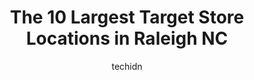 ---
layout: ampstory
image: https://i0.wp.com/www.depkes.org/wp-content/uploads/2023/06/target-0-in-raleigh-nc-1685966228.jpeg?resize=640,853
author: techidn
featured: false
description: Discover the impressive array of Target options in Raleigh NC, where you can find 10 of the largest Target establishments in the area. From renowned classics to hidden gems, Raleigh NC offer
title: The 10 Largest Target Store Locations in Raleigh NC
cover:
   title: The 10 Largest Target Store Locations in Raleigh NC
   subtitle: Rickpate
   background: https://www.depkes.org/wp-content/uploads/2023/06/target-0-in-raleigh-nc-1685966228.jpeg

pages: 
 - layout: thirds
   top: <h1>#1 Target</h1>
   bottom: "<p>I was visiting the area & maybe this is something happens all the time here but Ive never visited a Target and ONLY self checkout was available. This was the absolute </p>"
   background: https://www.depkes.org/wp-content/uploads/2023/06/target-1-in-raleigh-nc-1685966228.jpeg
   backgroundblur: true
 - layout: thirds
   top: <h1>#2 Target</h1>
   bottom: "<p>12000 Retail Dr, Wake Forest, NC 27587, United States</p>"
   background: https://www.depkes.org/wp-content/uploads/2023/06/target-2-in-raleigh-nc-1685966229.jpeg
   cta:
      link: https://www.depkes.org/blog/the-10-largest-target-store-locations-in-raleigh-nc/
      text: The 10 Largest Target Store Locations in Raleigh NC
 - layout: thirds
   top: <h1>#3 Target</h1>
   bottom: "<p>1000 Shoppes At Midway Dr, Knightdale, NC 27545, United States</p>"
   background: https://www.depkes.org/wp-content/uploads/2023/06/target-3-in-raleigh-nc-1685966229.jpeg
   cta:
      link: https://www.depkes.org/blog/the-10-largest-target-store-locations-in-raleigh-nc/
      text: The 10 Largest Target Store Locations in Raleigh NC
 - layout: thirds
   top: <h1>#4 Target</h1>
   bottom: "<p>4841 Grove Barton Rd, Raleigh, NC 27613, United States</p>"
   background: https://images.unsplash.com/photo-1524169358666-79f22534bc6e?ixlib=rb-4.0.3&ixid=MnwxMjA3fDB8MHxwaG90by1wYWdlfHx8fGVufDB8fHx8&auto=format&fit=crop&w=640&h=853&q=80
   cta:
      link: https://www.depkes.org/blog/the-10-largest-target-store-locations-in-raleigh-nc/
      text: The 10 Largest Target Store Locations in Raleigh NC
 - layout: thirds
   top: <h1>#5 Target</h1>
   bottom: "<p>4191 The Cir At N Hills St, Raleigh, NC 27609, United States</p>"
   background: https://images.unsplash.com/photo-1632260260864-caf7fde5ec36?ixlib=rb-4.0.3&ixid=MnwxMjA3fDB8MHxwaG90by1wYWdlfHx8fGVufDB8fHx8&auto=format&fit=crop&w=640&h=853&q=80
   cta:
      link: https://www.depkes.org/blog/the-10-largest-target-store-locations-in-raleigh-nc/
      text: The 10 Largest Target Store Locations in Raleigh NC
 - layout: thirds
   top: <h1>#6 Target</h1>
   bottom: "<p>2512 Hillsborough St, Raleigh, NC 27607, United States</p>"
   background: https://images.unsplash.com/photo-1614648718611-0635f29016cb?ixlib=rb-4.0.3&ixid=MnwxMjA3fDB8MHxwaG90by1wYWdlfHx8fGVufDB8fHx8&auto=format&fit=crop&w=640&h=853&q=80
   cta:
      link: https://www.depkes.org/blog/the-10-largest-target-store-locations-in-raleigh-nc/
      text: The 10 Largest Target Store Locations in Raleigh NC
 - layout: thirds
   top: <h1>#7 Target</h1>
   bottom: "<p>2700 Timber Dr, Garner, NC 27529, United States</p>"
   background: https://images.unsplash.com/photo-1574169208507-84376144848b?ixlib=rb-4.0.3&ixid=MnwxMjA3fDB8MHxwaG90by1wYWdlfHx8fGVufDB8fHx8&auto=format&fit=crop&w=640&h=853&q=80
   cta:
      link: https://www.depkes.org/blog/the-10-largest-target-store-locations-in-raleigh-nc/
      text: The 10 Largest Target Store Locations in Raleigh NC
 - layout: thirds
   middle: Continue reading...
   background: https://images.unsplash.com/photo-1602536052359-ef94c21c5948?ixlib=rb-4.0.3&ixid=MnwxMjA3fDB8MHxwaG90by1wYWdlfHx8fGVufDB8fHx8&auto=format&fit=crop&w=640&h=853&q=80
   cta:
      link: https://www.depkes.org/blog/the-10-largest-target-store-locations-in-raleigh-nc/
      text: The 10 Largest Target Store Locations in Raleigh NC
      
---